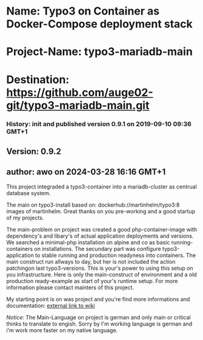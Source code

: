 # Name: Typo3 on Container as Docker-Compose deployment stack 
# Project-Name: typo3-mariadb-main
# Destination: https://github.com/auge02-git/typo3-mariadb-main.git
### History: init and published version 0.9.1 on 2019-09-10 09:36 GMT+1
## Version: 0.9.2
## author: awo on 2024-03-28 16:16 GMT+1

This project integraded a typo3-container into a mariadb-cluster as centrual database system.

The main on typo3-install based on: dockerhub://martinhelm/typo3:8 images of martinhelm. Great thanks on you pre-working and a good startup of my projects. 

The main-problem on project was created a good php-container-image with dependency's and libary's of actual application deployments and versions. We searched a minimal-php installation on alpine and co as basic running-containers on installations. The secundary part was configure typo3-application to stable running and production readyness into containers. The main construct run allways to day, but her is not included the action patchingon last typo3-versions. This is your's power to using this setup on you infrastructure. Here is only the main-construct of environment and a old production ready-example as start of your's runtime setup. For more information please contact mainters of this project.

My starting point is on was project and you're find more informations and documentation: [external link to wiki](https://www.martin-helmich.de/de/blog/typo3-cms-docker.html)

*Notice:* The Main-Language on project is german and only main or critical thinks to translate to engish. Sorry by I'm working language is german and i'm work more faster on my native language.
